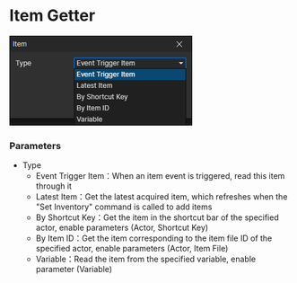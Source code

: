 # Item Getter

![](img/item-getter.png)

### Parameters

- Type
  - Event Trigger Item：When an item event is triggered, read this item through it
  - Latest Item：Get the latest acquired item, which refreshes when the "Set Inventory" command is called to add items
  - By Shortcut Key：Get the item in the shortcut bar of the specified actor, enable parameters (Actor, Shortcut Key)
  - By Item ID：Get the item corresponding to the item file ID of the specified actor, enable parameters (Actor, Item File)
  - Variable：Read the item from the specified variable, enable parameter (Variable)
